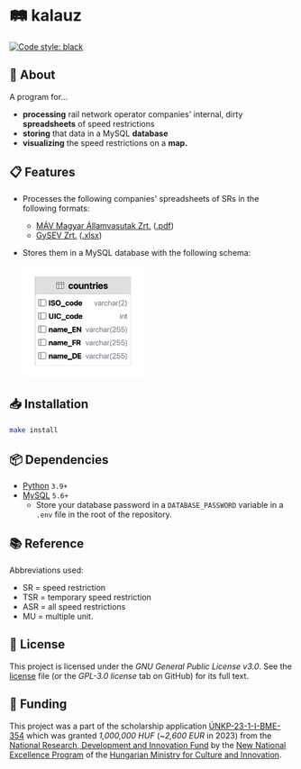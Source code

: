 # 🛤️ kalauz

<a href="https://github.com/psf/black"><img alt="Code style: black" src="https://img.shields.io/badge/code%20style-black-000000.svg"></a>


## 📖 About

A program for...
* **processing** rail network operator companies' internal, dirty **spreadsheets** of speed restrictions
* **storing** that data in a MySQL **database**
* **visualizing** the speed restrictions on a **map.**


## 📋 Features

* Processes the following companies' spreadsheets of SRs in the following formats:
  * [MÁV Magyar Államvasutak Zrt.](https://www.mavcsoport.hu/mav/bemutatkozas) ([.pdf](data/01_import/MÁV_2022-08-08_ASR.pdf))
  * [GySEV Zrt.](https://www2.gysev.hu/palyavasuti-uzletag) ([.xlsx](data/01_import/GYSEV_2022-05-13_ASR.xlsx))
* Stores them in a MySQL database with the following schema:
  
  <!--- replace the .png extension below with .svg when https://youtrack.jetbrains.com/issue/DBE-17864/ is fixed -->
  <img src="database_schema.png" alt="Database schema for SRs" height="200"/>


## 📥 Installation

```bash
make install
```


## 📦 Dependencies

* [Python](https://www.python.org/downloads/) `3.9+`
* [MySQL](https://dev.mysql.com/downloads/mysql/) `5.6+`
  * Store your database password in a `DATABASE_PASSWORD` variable 
    in a `.env` file in the root of the repository.


## 📚 Reference

Abbreviations used:
* SR = speed restriction
* TSR = temporary speed restriction
* ASR = all speed restrictions
* MU = multiple unit.


## 📜 License

This project is licensed under the _GNU General Public License v3.0_.
See the [license](copying.txt) file (or the _GPL-3.0 license_ tab on GitHub) for its full text.


## 🏦 Funding

This project was a part of the scholarship application [ÚNKP-23-1-I-BME-354](https://archive.org/download/scholarship_funding_contract_unkp-23-1-i-bme-354_20231010/scholarship_funding_contract_U%CC%81NKP-23-1-I-BME-354_20231010.pdf) 
which was granted _1,000,000 HUF_ (~_2,600 EUR_ in 2023)
from the [National Research, Development and Innovation Fund](https://nkfih.gov.hu/palyazoknak/nkfi-alap/unkp-23-tamogatott-intezmenyek)
by the [New National Excellence Program](https://www.unkp.gov.hu/palyazatok/felsooktatasi-alapkepzes-hallgatoi-kutatoi-osztondij) 
of the [Hungarian Ministry for Culture and Innovation](https://kormany.hu/kulturalis-es-innovacios-miniszterium).
